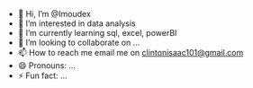 - 👋 Hi, I’m @Imoudex
- 👀 I’m interested in data analysis
- 🌱 I’m currently learning sql, excel, powerBI
- 💞️ I’m looking to collaborate on ...
- 📫 How to reach me email me on clintonisaac101@gmail.com
- 😄 Pronouns: ...
- ⚡ Fun fact: ...

<!---
Imoudex/Imoudex is a ✨ special ✨ repository because its `README.md` (this file) appears on your GitHub profile.
You can click the Preview link to take a look at your changes.
--->
